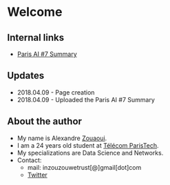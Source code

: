 # Welcome 

## Internal links
* [Paris AI #7 Summary](./blog/2018-04-09_paris_ai_7.md)


## Updates
* 2018.04.09 - Page creation
* 2018.04.09 - Uploaded the Paris AI #7 Summary

## About the author
* My name is Alexandre [Zouaoui](https://fr.wikipedia.org/wiki/Zouaoua).
* I am a 24 years old student at [Télécom ParisTech](https://www.telecom-paristech.fr/).
* My specializations are Data Science and Networks.
* Contact:
  * mail: inzouzouwetrust\[@\]gmail\[dot\]com
  * [Twitter](https://twitter.com/Inzouzouwetrust)
